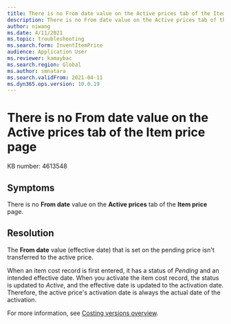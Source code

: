 ```yaml
---
title: There is no From date value on the Active prices tab of the Item price page
description: There is no From date value on the Active prices tab of the Item price page.
author: niwang
ms.date: 4/11/2021
ms.topic: troubleshooting
ms.search.form: InventItemPrice
audience: Application User
ms.reviewer: kamaybac
ms.search.region: Global
ms.author: smnatara
ms.search.validFrom: 2021-04-11
ms.dyn365.ops.version: 10.0.19
---
```


# There is no From date value on the Active prices tab of the Item price page

KB number: 4613548

## Symptoms

There is no **From date** value on the **Active prices** tab of the **Item price** page.

## Resolution

The **From date** value (effective date) that is set on the pending price isn't transferred to the active price.

When an item cost record is first entered, it has a status of *Pending* and an intended effective date. When you activate the item cost record, the status is updated to *Active*, and the effective date is updated to the activation date. Therefore, the active price's activation date is always the actual date of the activation.

For more information, see [Costing versions overview](/dynamics365/supply-chain/cost-management/costing-versions).
